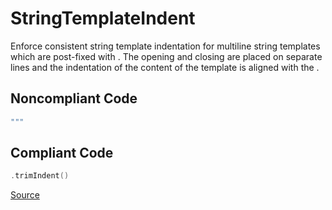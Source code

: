 # StringTemplateIndent

Enforce consistent string template indentation for multiline string templates which are post-fixed with . The opening and closing are placed on separate lines and the indentation of the content of the template is aligned with the .

## Noncompliant Code

```kotlin
"""
```
## Compliant Code

```kotlin
.trimIndent()
```

[Source](https://detekt.dev/docs/rules/formatting#stringtemplateindent)
